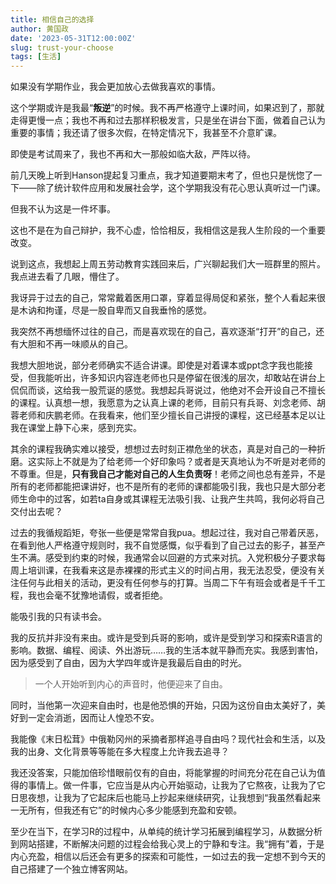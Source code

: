 ```yaml
---
title: 相信自己的选择
author: 黄国政
date: '2023-05-31T12:00:00Z'
slug: trust-your-choose
tags: [生活]
---
```


<!--more-->

如果没有学期作业，我会更加放心去做我喜欢的事情。

这个学期或许是我最“**叛逆**”的时候。我不再严格遵守上课时间，如果迟到了，那就走得更慢一点；我也不再和过去那样积极发言，只是坐在讲台下面，做着自己认为重要的事情；我还请了很多次假，在特定情况下，我甚至不介意旷课。

即使是考试周来了，我也不再和大一那般如临大敌，严阵以待。

前几天晚上听到Hanson提起复习重点，我才知道要期末考了，但也只是恍惚了一下——除了统计软件应用和发展社会学，这个学期我没有花心思认真听过一门课。

但我不认为这是一件坏事。

这也不是在为自己辩护，我不心虚，恰恰相反，我相信这是我人生阶段的一个重要改变。

说到这点，我想起上周五劳动教育实践回来后，广兴聊起我们大一班群里的照片。我点进去看了几眼，懵住了。

我讶异于过去的自己，常常戴着医用口罩，穿着显得局促和紧张，整个人看起来很是木讷和拘谨，尽是一股自卑而又自我垂怜的感觉。

我突然不再想缅怀过往的自己，而是喜欢现在的自己，喜欢逐渐“打开”的自己，还有大胆和不再一味顺从的自己。

我想大胆地说，部分老师确实不适合讲课。即使是对着课本或ppt念字我也能接受，但我能听出，许多知识内容连老师也只是停留在很浅的层次，却敢站在讲台上侃侃而谈，这给我一股荒诞的感觉。我想起兵哥说过，他绝对不会开设自己不擅长的课程。认真想一想，我愿意为之认真上课的老师，目前只有兵哥、刘念老师、胡蓉老师和庆鹏老师。在我看来，他们至少擅长自己讲授的课程，这已经基本足以让我在课堂上静下心来，感到充实。

其余的课程我确实难以接受，想想过去时刻正襟危坐的状态，真是对自己的一种折磨。这实际上不就是为了给老师一个好印象吗？或者是天真地认为不听是对老师的不尊重。但是，**只有我自己才能对自己的人生负责呀**！老师之间也总有差异，不是所有的老师都能把课讲好，也不是所有的老师的课都能吸引我，我也只是大部分老师生命中的过客，如若ta自身或其课程无法吸引我、让我产生共鸣，我何必将自己交付出去呢？

过去的我循规蹈矩，夸张一些便是常常自我pua。想起过往，我对自己带着厌恶，在看到他人严格遵守规则时，我不自觉感慨，似乎看到了自己过去的影子，甚至产生不满。感受到约束的时候，我通常会以回避的方式来对抗。入党积极分子要求每周上培训课，在我看来这是赤裸裸的形式主义的时间占用，我无法忍受，便没有关注任何与此相关的活动，更没有任何参与的打算。当周二下午有班会或者是千千工程，我也会毫不犹豫地请假，或者拒绝。

能吸引我的只有读书会。

我的反抗并非没有来由。或许是受到兵哥的影响，或许是受到学习和探索R语言的影响。数据、编程、阅读、外出游玩……我的生活本就平静而充实。我感到害怕，因为感受到了自由，因为大学四年或许是我最后自由的时光。

> 一个人开始听到内心的声音时，他便迎来了自由。

同时，当他第一次迎来自由时，也是他恐惧的开始，只因为这份自由太美好了，美好到一定会消逝，因而让人惶恐不安。

我能像《末日松茸》中俄勒冈州的采摘者那样追寻自由吗？现代社会和生活，以及我的出身、文化背景等等能在多大程度上允许我去追寻？

我还没答案，只能加倍珍惜眼前仅有的自由，将能掌握的时间充分花在自己认为值得的事情上。做一件事，它应当是从内心开始驱动，让我为了它熬夜，让我为了它日思夜想，让我为了它起床后也能马上抄起来继续研究，让我想到“我虽然看起来一无所有，但我还有它”的时候内心多少能感到充盈和安顿。  

至少在当下，在学习R的过程中，从单纯的统计学习拓展到编程学习，从数据分析到网站搭建，不断解决问题的过程会给我心灵上的宁静和专注。我“拥有”着，于是内心充盈，相信以后还会有更多的探索和可能性，一如过去的我一定想不到今天的自己搭建了一个独立博客网站。